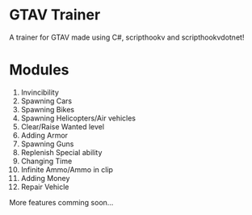 
# GTAV Trainer

A trainer for GTAV made using C#, scripthookv and scripthookvdotnet!

# Modules

1. Invincibility
2. Spawning Cars
3. Spawning Bikes
4. Spawning Helicopters/Air vehicles
5. Clear/Raise Wanted level
6. Adding Armor
7. Spawning Guns
8. Replenish Special ability
9. Changing Time
10. Infinite Ammo/Ammo in clip
11. Adding Money
12. Repair Vehicle

More features comming soon...

